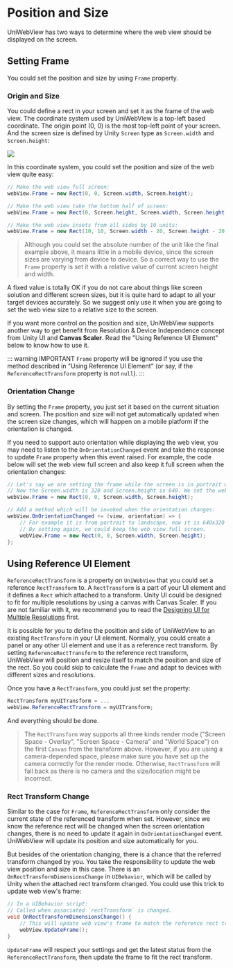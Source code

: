 # Position and Size

UniWebView has two ways to determine where the web view should be displayed on the screen.

## Setting Frame

You could set the position and size by using `Frame` property. 

### Origin and Size

You could define a rect in your screen and set it as the frame of the web view. 
The coordinate system used by UniWebView is a top-left based coordinate. The origin point (0, 0) is the most top-left point of your screen. And the screen size is defined by Unity `Screen` type as `Screen.width` and `Screen.height`:

![](/images/RectXY.svg)

In this coordinate system, you could set the position and size of the web view quite easy:

```csharp
// Make the web view full screen:
webView.Frame = new Rect(0, 0, Screen.width, Screen.height);

// Make the web view take the bottom half of screen:
webView.Frame = new Rect(0, Screen.height, Screen.width, Screen.height / 2);

// Make the web view insets from all sides by 10 units:
webView.Frame = new Rect(10, 10, Screen.width - 20, Screen.height - 20);
```

> Although you could set the absolute number of the unit like the final example above, it means little in a mobile device, since the screen sizes are varying from device to device. So a correct way to use the `Frame` property is set it with a relative value of current screen height and width. 

A fixed value is totally OK if you do not care about things like screen solution and different screen sizes, but it is quite hard to adapt to all your target devices accurately. So we suggest only use it when you are going to set the web view size to a relative size to the screen.

If you want more control on the position and size, UniWebView supports another way to get benefit from Resolution  & Device Independence concept from Unity UI and **Canvas Scaler**. Read the "Using Reference UI Element" below to know how to use it.

::: warning IMPORTANT
`Frame` property will be ignored if you use the method described in "Using Reference UI Element" (or say, if the `ReferenceRectTransform` property is not `null`).
:::

### Orientation Change

By setting the `Frame` property, you just set it based on the current situation and screen. The position and size will not get automatically updated when the screen size changes, which will happen on a mobile platform if the orientation is changed.

If you need to support auto orientation while displaying the web view, you may need to listen to the `OnOrientationChanged` event and take the response to update `Frame` property when this event raised. For example, the code below will set the web view full screen and also keep it full screen when the orientation changes:

```csharp
// Let's say we are setting the frame while the screen is in portrait with 320x640
// Now the Screen.width is 320 and Screen.height is 640. We set the web view full screen.
webView.Frame = new Rect(0, 0, Screen.width, Screen.height);

// Add a method which will be invoked when the orientation changes:
webView.OnOrientationChanged += (view, orientation) => {
    // For example it is from portrait to landscape, now it is 640x320 (width x height)
    // By setting again, we could keep the web view full screen.
    webView.Frame = new Rect(0, 0, Screen.width, Screen.height);
};
```

## Using Reference UI Element

`ReferenceRectTransform` is a property on `UniWebView` that you could set a reference `RectTransform` to. A `RectTransform` is a part of your UI element and it defines a `Rect` which attached to a transform. Unity UI could be designed to fit for multiple resolutions by using a canvas with Canvas Scaler. If you are not familiar with it, we recommend you to read the [Designing UI for Multiple Resolutions](https://docs.unity3d.com/Manual/HOWTO-UIMultiResolution.html) first.

It is possible for you to define the position and side of UniWebView to an existing `RectTransform` in your UI element. Normally, you could create a panel or any other UI element and use it as a reference rect transform. By setting `ReferenceRectTransform` to the reference rect transform, UniWebView will position and resize itself to match the position and size of the rect. So you could skip to calculate the `Frame` and adapt to devices with different sizes and resolutions.

Once you have a `RectTransform`, you could just set the property:

```csharp
RectTransform myUITransform = ...
webView.ReferenceRectTransform = myUITransform;
```

And everything should be done.

> The `RectTransform` way supports all three kinds render mode ("Screen Space - Overlay", "Screen Space - Camera" and "World Space") on the first `Canvas` from the transform above. However, if you are using a camera-depended space, please make sure you have set up the camera correctly for the render mode. Otherwise, `RectTransform` will fall back as there is no camera and the size/location might be incorrect.

### Rect Transform Change

Similar to the case for `Frame`, `ReferenceRectTransform` only consider the current state of the referenced transform when set. However, since we know the reference rect will be changed when the screen orientation changes, there is no need to update it again in `OnOrientationChanged` event. UniWebView will update its position and size automatically for you.

But besides of the orientation changing, there is a chance that the referred transform changed by you. You take the responsibility to update the web view position and size in this case. There is an `OnRectTransformDimensionsChange` in `UIBehavior`, which will be called by Unity when the attached rect transform changed. You could use this trick to update web view's frame:

```csharp
// In a UIBehavior script:
// Called when associated `rectTransform` is changed.
void OnRectTransformDimensionsChange() {
    // This will update web view's frame to match the reference rect transform if set.
    webView.UpdateFrame();
}
```

`UpdateFrame` will respect your settings and get the latest status from the `ReferenceRectTransform`, then update the frame to fit the rect transform.
